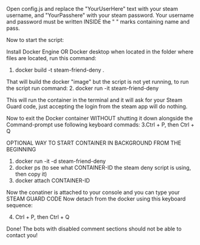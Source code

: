 Open config.js and replace the "YourUserHere" text with your steam username, and "YourPasshere" with your steam password. 
Your username and password must be written INSIDE the " " marks containing name and pass.

Now to start the script:

 Install Docker Engine OR Docker desktop
 when located in the folder where files are located, run this command:
1. docker build -t steam-friend-deny .

That will build the docker "image" but the script is not yet running,
to run the script run command: 
2. docker run -it steam-friend-deny

This will run the container in the terminal and it will ask for your Steam Guard code, just accepting the login from the steam app will do nothing.

Now to exit the Docker container WITHOUT shutting it down alongside the Command-prompt use following keyboard commads: 
3.Ctrl + P, then Ctrl + Q

OPTIONAL WAY TO START CONTAINER IN BACKGROUND FROM THE BEGINNING
1. docker run -it -d steam-friend-deny
2. docker ps  (to see what CONTAINER-ID the steam deny script is using, then copy it)
3. docker attach CONTAINER-ID

Now the conatiner is attached to your console and you can type your STEAM GUARD CODE
Now detach from the docker using this keyboard sequence: 

4. Ctrl + P, then Ctrl + Q

Done! The bots with disabled comment sections should not be able to contact you!
